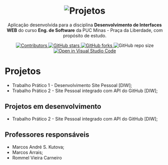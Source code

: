 <h1 align="center">
  <img alt="Projetos" title="Projetos" src="./Documentacao/svg/Logo-Klug-3-branco.svg"/>
</h1>

<p align="center">Aplicação desenvolvida para a disciplina <b>Desenvolvimento de Interfaces WEB</b> do curso <b>Eng. de Software</b> da PUC Minas - Praça da Liberdade, com propósito de estudo.</p>

<p align="center">
  <a href="https://github.com/NikolasLouret/DIW-Trabalhos/graphs/contributors">
    <img src="https://img.shields.io/github/contributors/NikolasLouret/DIW-Trabalhos" alt="Contributors">
  </a>

  <a href="https://github.com/NikolasLouret/DIW-Trabalhos/stargazers">
    <img alt="GitHub stars" src="https://img.shields.io/github/stars/NikolasLouret/DIW-Trabalhos">
  </a>

  <a href="https://github.com/NikolasLouret/DIW-Trabalhos/network">
    <img alt="GitHub forks" src="https://img.shields.io/github/forks/NikolasLouret/DIW-Trabalhos">
  </a>

  <img alt="GitHub repo size" src="https://img.shields.io/github/repo-size/NikolasLouret/DIW-Trabalhos">

  <a href="https://classroom.github.com/online_ide?assignment_repo_id=453591&assignment_repo_type=GroupAssignmentRepo">
    <img src="https://classroom.github.com/assets/open-in-vscode-f059dc9a6f8d3a56e377f745f24479a46679e63a5d9fe6f495e02850cd0d8118.svg"
    alt="Open in Visual Studio Code" >
  </a>
</p>

# Projetos

- Trabalho Prático 1 - Desenvolvimento Site Pessoal [DIW];
- Trabalho Prático 2 - Site Pessoal integrado com API do GitHub [DIW];

## Projetos em desenvolvimento

- Trabalho Prático 2 - Site Pessoal integrado com API do GitHub [DIW];

## Professores responsáveis

- Marcos André S. Kutova;
- Marcos Arrais;
- Rommel Vieira Carneiro
